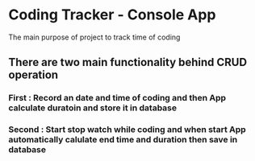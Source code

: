 # Coding Tracker - Console App
The main purpose of project to track time of coding 
## There are two main functionality behind CRUD operation
### First : Record an date and time of coding and then App calculate duratoin and store it in database
### Second : Start stop watch while coding and when start App automatically calulate end time and duration then save in database
